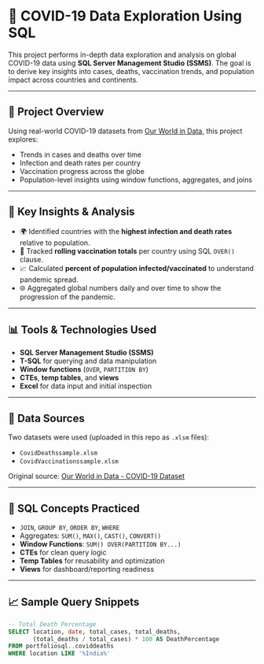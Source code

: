 # 🦠 COVID-19 Data Exploration Using SQL

This project performs in-depth data exploration and analysis on global COVID-19 data using **SQL Server Management Studio (SSMS)**. 
The goal is to derive key insights into cases, deaths, vaccination trends, and population impact across countries and continents.

---

## 📂 Project Overview

Using real-world COVID-19 datasets from [Our World in Data](https://ourworldindata.org/coronavirus), this project explores:
- Trends in cases and deaths over time
- Infection and death rates per country
- Vaccination progress across the globe
- Population-level insights using window functions, aggregates, and joins

---

## 🧠 Key Insights & Analysis

- 🌍 Identified countries with the **highest infection and death rates** relative to population.
- 💉 Tracked **rolling vaccination totals** per country using SQL `OVER()` clause.
- 📈 Calculated **percent of population infected/vaccinated** to understand pandemic spread.
- 🌐 Aggregated global numbers daily and over time to show the progression of the pandemic.

---

## 📊 Tools & Technologies Used

- **SQL Server Management Studio (SSMS)**
- **T-SQL** for querying and data manipulation
- **Window functions** (`OVER`, `PARTITION BY`)
- **CTEs**, **temp tables**, and **views**
- **Excel** for data input and initial inspection

---

## 📁 Data Sources

Two datasets were used (uploaded in this repo as `.xlsm` files):
- `CovidDeathssample.xlsm`
- `CovidVaccinationssample.xlsm`

Original source: [Our World in Data - COVID-19 Dataset](https://ourworldindata.org/covid-data)

---

## 📌 SQL Concepts Practiced

- `JOIN`, `GROUP BY`, `ORDER BY`, `WHERE`
- Aggregates: `SUM()`, `MAX()`, `CAST()`, `CONVERT()`
- **Window Functions**: `SUM() OVER(PARTITION BY...)`
- **CTEs** for clean query logic
- **Temp Tables** for reusability and optimization
- **Views** for dashboard/reporting readiness

---

## 📈 Sample Query Snippets

```sql
-- Total Death Percentage
SELECT location, date, total_cases, total_deaths,
       (total_deaths / total_cases) * 100 AS DeathPercentage
FROM portfoliosql..coviddeaths
WHERE location LIKE '%India%'
